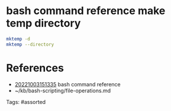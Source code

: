 # bash command reference make temp directory
```bash
mktemp -d
mktemp --directory
```

# References
- [20221003151335](/zet/20221003151335/README.md) bash command reference
- ~/kb/bash-scripting/file-operations.md

Tags:
    #assorted
